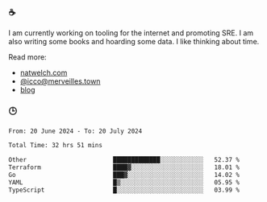 ### ☕

I am currently working on tooling for the internet and promoting SRE. I am also writing some books and hoarding some data. I like thinking about time. 

Read more:

 - [natwelch.com](https://natwelch.com)
 - [@icco@merveilles.town](https://merveilles.town/@icco)
 - [blog](https://writing.natwelch.com)

### 🕒

<!--START_SECTION:waka-->

```txt
From: 20 June 2024 - To: 20 July 2024

Total Time: 32 hrs 51 mins

Other                        █████████████░░░░░░░░░░░░   52.37 %
Terraform                    ████▓░░░░░░░░░░░░░░░░░░░░   18.01 %
Go                           ███▓░░░░░░░░░░░░░░░░░░░░░   14.02 %
YAML                         █▒░░░░░░░░░░░░░░░░░░░░░░░   05.95 %
TypeScript                   █░░░░░░░░░░░░░░░░░░░░░░░░   03.99 %
```

<!--END_SECTION:waka-->
